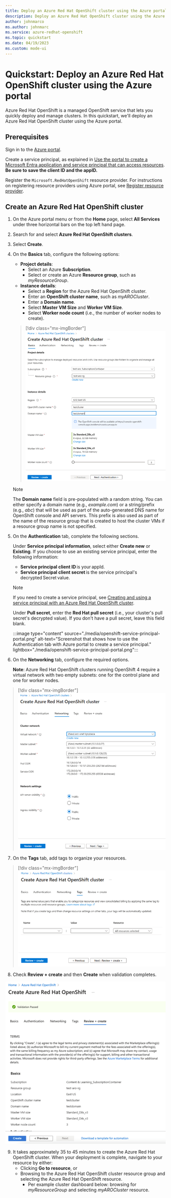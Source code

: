 ```yaml
---
title: Deploy an Azure Red Hat OpenShift cluster using the Azure portal
description: Deploy an Azure Red Hat OpenShift cluster using the Azure portal
author: johnmarco
ms.author: johnmarc
ms.service: azure-redhat-openshift
ms.topic: quickstart
ms.date: 04/19/2023
ms.custom: mode-ui
---
```


# Quickstart: Deploy an Azure Red Hat OpenShift cluster using the Azure portal  

Azure Red Hat OpenShift is a managed OpenShift service that lets you quickly deploy and manage clusters. In this quickstart, we'll deploy an Azure Red Hat OpenShift cluster using the Azure portal.           

## Prerequisites
Sign in to the [Azure portal](https://portal.azure.com). 

Create a service principal, as explained in [Use the portal to create a Microsoft Entra application and service principal that can access resources](../active-directory/develop/howto-create-service-principal-portal.md). **Be sure to save the client ID and the appID.** 

Register the `Microsoft.RedHatOpenShift` resource provider. For instructions on registering resource providers using Azure portal, see [Register resource provider](../azure-resource-manager/management/resource-providers-and-types.md#register-resource-provider).

## Create an Azure Red Hat OpenShift cluster
1.	On the Azure portal menu or from the **Home** page, select **All Services** under three horizontal bars on the top left hand page.
2.	Search for and select **Azure Red Hat OpenShift clusters**.
3.  Select **Create**.
4.	On the **Basics** tab, configure the following options:
    * **Project details**:
        *	Select an Azure **Subscription**.
        *	Select or create an Azure **Resource group**, such as *myResourceGroup*.
    * **Instance details**:
        * Select a **Region** for the Azure Red Hat OpenShift cluster.
        *	Enter an **OpenShift cluster name**, such as *myAROCluster*.
        *	Enter a **Domain name**.
        *	Select **Master VM Size** and **Worker VM Size**.
        *   Select **Worker node count** (i.e., the number of worker nodes to create). 

     > [!div class="mx-imgBorder"]
     > [ ![**Basics** tab on Azure portal](./media/Basics.png) ](./media/Basics.png#lightbox)
    
    > [!NOTE]
    > The **Domain name** field is pre-populated with a random string. You can either specify a domain name (e.g., *example.com*) or a string/prefix (e.g., *abc*) that will be used as part of the auto-generated DNS name for OpenShift console and API servers. This prefix is also used as part of the name of the resource group that is created to host the cluster VMs if a resource group name is not specified.

5. On the **Authentication** tab, complete the following sections.

    Under **Service principal information**, select either **Create new** or **Existing**. If you choose to use an existing service principal, enter the following information:

   - **Service principal client ID** is your appId. 
   - **Service principal client secret** is the service principal's decrypted Secret value.

    > [!NOTE]
    > If you need to create a service principal, see  [Creating and using a service principal with an Azure Red Hat OpenShift cluster](howto-create-service-principal.md).
    
   Under **Pull secret**, enter the **Red Hat pull secret** (i.e., your cluster's pull secret's decrypted value). If you don't have a pull secret, leave this field blank.

   :::image type="content" source="./media/openshift-service-principal-portal.png" alt-text="Screenshot that shows how to use the Authentication tab with Azure portal to create a service principal." lightbox="./media/openshift-service-principal-portal.png":::

6.	On the **Networking** tab, configure the required options.

       **Note**: Azure Red Hat OpenShift clusters running OpenShift 4 require a virtual network with two empty subnets: one for the control plane and one for worker nodes.

> [!div class="mx-imgBorder"]
> [ ![**Networking** tab on Azure portal](./media/Networking.png) ](./media/Networking.png#lightbox)

7.	On the **Tags** tab, add tags to organize your resources.

> [!div class="mx-imgBorder"]
> [ ![**Tags** tab on Azure portal](./media/Tags.png) ](./media/Tags.png#lightbox)
 
8.	Check **Review + create** and then **Create** when validation completes.   

![**Review + create** tab on Azure portal](./media/Review+Create.png)
 
9.	It takes approximately 35 to 45 minutes to create the Azure Red Hat OpenShift cluster. When your deployment is complete, navigate to your resource by either:
    *	Clicking **Go to resource**, or
    *	Browsing to the Azure Red Hat OpenShift cluster resource group and selecting the Azure Red Hat OpenShift resource.
        *	Per example cluster dashboard below: browsing for *myResourceGroup* and selecting *myAROCluster* resource.
